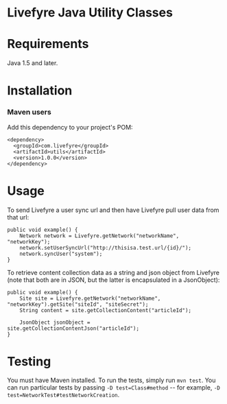 # Livefyre Java Utility Classes

Requirements
============

Java 1.5 and later.

Installation
============

### Maven users

Add this dependency to your project's POM:

    <dependency>
      <groupId>com.livefyre</groupId>
      <artifactId>utils</artifactId>
      <version>1.0.0</version>
    </dependency>

Usage
=====

To send Livefyre a user sync url and then have Livefyre pull user data from that url:

	public void example() {
		Network network = Livefyre.getNetwork("networkName", "networkKey");
        network.setUserSyncUrl("http://thisisa.test.url/{id}/");
        network.syncUser("system");
	}
        
To retrieve content collection data as a string and json object from Livefyre (note that both are in JSON, but the latter is encapsulated in a JsonObject):

	public void example() {
        Site site = Livefyre.getNetwork("networkName", "networkKey").getSite("siteId", "siteSecret");
        String content = site.getCollectionContent("articleId");

        JsonObject jsonObject = site.getCollectionContentJson("articleId");
	}

Testing
=======

You must have Maven installed. To run the tests, simply run `mvn test`. You can run particular tests by passing `-D test=Class#method` -- for example, `-D test=NetworkTest#testNetworkCreation`.